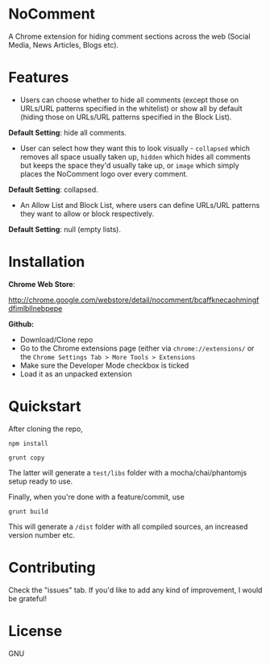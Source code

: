 # NoComment
A Chrome extension for hiding comment sections across the web (Social Media, News Articles, Blogs etc).

# Features
* Users can choose whether to hide all comments (except those on URLs/URL patterns specified in the whitelist) or show all by default (hiding those on URLs/URL patterns specified in the Block List).

**Default Setting**: hide all comments.  

* User can select how they want this to look visually - ```collapsed``` which removes all space usually taken up, ```hidden``` which hides all comments but keeps the space they'd usually take up, or ```image``` which simply places the NoComment logo over every comment. 

**Default Setting**: collapsed.

* An Allow List and Block List, where users can define URLs/URL patterns they want to allow or block respectively.  

**Default Setting**: null (empty lists).

# Installation

**Chrome Web Store**:

http://chrome.google.com/webstore/detail/nocomment/bcaffknecaohmingfdfimlbllnebpepe

**Github:**

* Download/Clone repo
* Go to the Chrome extensions page (either via ```chrome://extensions/``` or the ```Chrome Settings Tab > More Tools > Extensions```
* Make sure the Developer Mode checkbox is ticked
* Load it as an unpacked extension

# Quickstart

After cloning the repo,

```npm install```

```grunt copy```

The latter will generate a ```test/libs``` folder with a mocha/chai/phantomjs setup ready to use.

Finally, when you're done with a feature/commit, use

```grunt build```

This will generate a ```/dist``` folder with all compiled sources, an increased version number etc.

# Contributing

Check the "issues" tab. If you'd like to add any kind of improvement, I would be grateful!

# License

GNU
